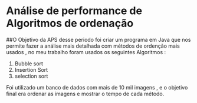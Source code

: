 <h1>Análise de performance de Algoritmos de ordenação</h1>

##O Objetivo da APS desse periodo foi criar um programa em Java que nos permite fazer a análise mais detalhada com métodos de ordenção mais usados , no meu trabalho foram usados os seguintes Algoritmos :

<ol>
  <li>Bubble sort</li>
  <li>Insertion Sort</li>
  <li>selection sort</li>
 </ol>
 
 Foi utilizado um banco de dados com mais de 10 mil imagens , e o objetivo final era ordenar as imagens e mostrar o tempo de cada método.


